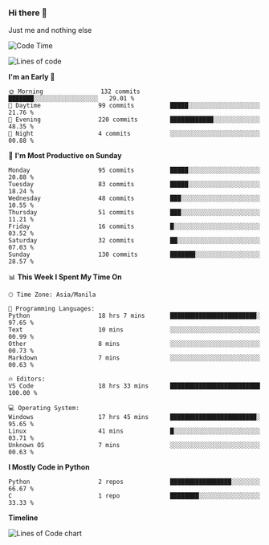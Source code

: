### Hi there 👋

Just me and nothing else


<!--START_SECTION:waka-->
![Code Time](http://img.shields.io/badge/Code%20Time-56%20hrs%202%20mins-blue)

![Lines of code](https://img.shields.io/badge/From%20Hello%20World%20I%27ve%20Written-902.7%20thousand%20lines%20of%20code-blue)

**I'm an Early 🐤** 

```text
🌞 Morning                132 commits         ███████░░░░░░░░░░░░░░░░░░   29.01 % 
🌆 Daytime                99 commits          █████░░░░░░░░░░░░░░░░░░░░   21.76 % 
🌃 Evening                220 commits         ████████████░░░░░░░░░░░░░   48.35 % 
🌙 Night                  4 commits           ░░░░░░░░░░░░░░░░░░░░░░░░░   00.88 % 
```
📅 **I'm Most Productive on Sunday** 

```text
Monday                   95 commits          █████░░░░░░░░░░░░░░░░░░░░   20.88 % 
Tuesday                  83 commits          █████░░░░░░░░░░░░░░░░░░░░   18.24 % 
Wednesday                48 commits          ███░░░░░░░░░░░░░░░░░░░░░░   10.55 % 
Thursday                 51 commits          ███░░░░░░░░░░░░░░░░░░░░░░   11.21 % 
Friday                   16 commits          █░░░░░░░░░░░░░░░░░░░░░░░░   03.52 % 
Saturday                 32 commits          ██░░░░░░░░░░░░░░░░░░░░░░░   07.03 % 
Sunday                   130 commits         ███████░░░░░░░░░░░░░░░░░░   28.57 % 
```


📊 **This Week I Spent My Time On** 

```text
🕑︎ Time Zone: Asia/Manila

💬 Programming Languages: 
Python                   18 hrs 7 mins       ████████████████████████░   97.65 % 
Text                     10 mins             ░░░░░░░░░░░░░░░░░░░░░░░░░   00.99 % 
Other                    8 mins              ░░░░░░░░░░░░░░░░░░░░░░░░░   00.73 % 
Markdown                 7 mins              ░░░░░░░░░░░░░░░░░░░░░░░░░   00.63 % 

🔥 Editors: 
VS Code                  18 hrs 33 mins      █████████████████████████   100.00 % 

💻 Operating System: 
Windows                  17 hrs 45 mins      ████████████████████████░   95.65 % 
Linux                    41 mins             █░░░░░░░░░░░░░░░░░░░░░░░░   03.71 % 
Unknown OS               7 mins              ░░░░░░░░░░░░░░░░░░░░░░░░░   00.63 % 
```

**I Mostly Code in Python** 

```text
Python                   2 repos             █████████████████░░░░░░░░   66.67 % 
C                        1 repo              ████████░░░░░░░░░░░░░░░░░   33.33 % 
```



**Timeline**

![Lines of Code chart](https://raw.githubusercontent.com/mauring55/mauring55/main/assets/bar_graph.png)


<!--END_SECTION:waka-->
